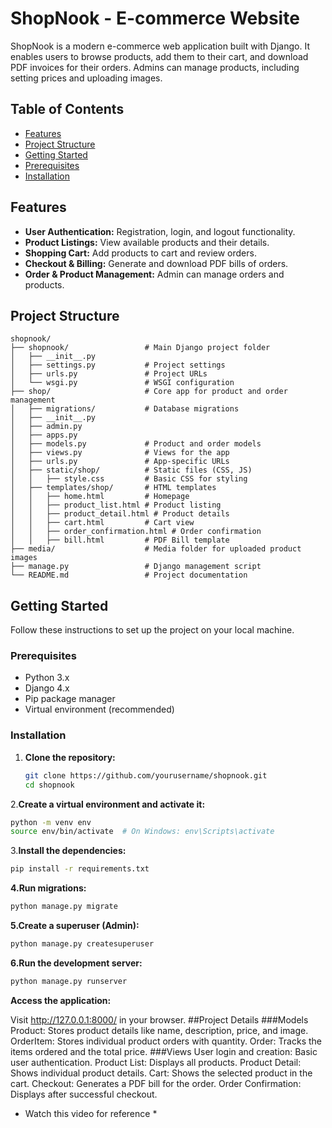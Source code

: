 # ShopNook - E-commerce Website

ShopNook is a modern e-commerce web application built with Django. It enables users to browse products, add them to their cart, and download PDF invoices for their orders. Admins can manage products, including setting prices and uploading images.

## Table of Contents
- [Features](#features)
- [Project Structure](#project-structure)
- [Getting Started](#getting-started)
- [Prerequisites](#prerequisites)
- [Installation](#installation)


## Features
- **User Authentication:** Registration, login, and logout functionality.
- **Product Listings:** View available products and their details.
- **Shopping Cart:** Add products to cart and review orders.
- **Checkout & Billing:** Generate and download PDF bills of orders.
- **Order & Product Management:** Admin can manage orders and products.
  
## Project Structure
```plaintext
shopnook/
├── shopnook/                 # Main Django project folder
│   ├── __init__.py
│   ├── settings.py           # Project settings
│   ├── urls.py               # Project URLs
│   └── wsgi.py               # WSGI configuration
├── shop/                     # Core app for product and order management
│   ├── migrations/           # Database migrations
│   ├── __init__.py
│   ├── admin.py
│   ├── apps.py
│   ├── models.py             # Product and order models
│   ├── views.py              # Views for the app
│   ├── urls.py               # App-specific URLs
│   ├── static/shop/          # Static files (CSS, JS)
│   │   ├── style.css         # Basic CSS for styling
│   ├── templates/shop/       # HTML templates
│   │   ├── home.html         # Homepage
│   │   ├── product_list.html # Product listing
│   │   ├── product_detail.html # Product details
│   │   ├── cart.html         # Cart view
│   │   ├── order_confirmation.html # Order confirmation
│   │   ├── bill.html         # PDF Bill template
├── media/                    # Media folder for uploaded product images
├── manage.py                 # Django management script
└── README.md                 # Project documentation

```
## Getting Started

Follow these instructions to set up the project on your local machine.

### Prerequisites

- Python 3.x
- Django 4.x
- Pip package manager
- Virtual environment (recommended)

### Installation

1. **Clone the repository:**

   ```bash
   git clone https://github.com/yourusername/shopnook.git
   cd shopnook
   ```
2.**Create a virtual environment and activate it:**

  ```bash
  python -m venv env
  source env/bin/activate  # On Windows: env\Scripts\activate
  ```
3.**Install the dependencies:**
  ```bash
  pip install -r requirements.txt
  ```
**4.Run migrations:**
```bash
python manage.py migrate
```

**5.Create a superuser (Admin):**
```bash
python manage.py createsuperuser
```
**6.Run the development server:**
```bash
python manage.py runserver
```
**Access the application:**

Visit http://127.0.0.1:8000/ in your browser.
##Project Details
###Models
Product: Stores product details like name, description, price, and image.
OrderItem: Stores individual product orders with quantity.
Order: Tracks the items ordered and the total price.
###Views
User login and creation: Basic user authentication.
Product List: Displays all products.
Product Detail: Shows individual product details.
Cart: Shows the selected product in the cart.
Checkout: Generates a PDF bill for the order.
Order Confirmation: Displays after successful checkout.


* Watch this video for reference *
